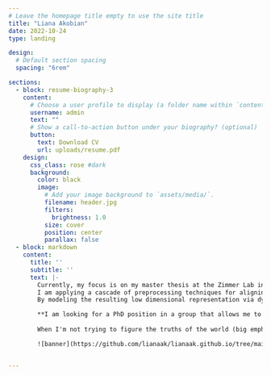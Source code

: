 ```yaml
---
# Leave the homepage title empty to use the site title
title: "Liana Akobian"
date: 2022-10-24
type: landing

design:
  # Default section spacing
  spacing: "6rem"

sections:
  - block: resume-biography-3
    content:
      # Choose a user profile to display (a folder name within `content/authors/`)
      username: admin
      text: ""
      # Show a call-to-action button under your biography? (optional)
      button:
        text: Download CV
        url: uploads/resume.pdf
    design:
      css_class: rose #dark
      background:
        color: black
        image:
          # Add your image background to `assets/media/`.
          filename: header.jpg
          filters:
            brightness: 1.0
          size: cover
          position: center
          parallax: false
  - block: markdown
    content:
      title: ''
      subtitle: ''
      text: |-
        Currently, my focus is on my master thesis at the Zimmer Lab in the realm of computational neuroscience.
        I am applying a cascade of preprocessing techniques for aligning signals from different C. elegans whole brain recordings in order to obtain a low dimensional representation of C. elegans brain activity that is shared across many individuals.
        By modeling the resulting low dimensional representation via dynamical systems, such as Switching Linear Dynamical Systems and its variations, I want to analyze the dynamics that constitute movement.

        **I am looking for a PhD position in a group that allows me to pursue my interest in computational neuroscience.**
        
        When I'm not trying to figure the truths of the world (big emphasis on trying!), I try to portray the truths of my life through art. 

        ![banner](https://github.com/lianaak/lianaak.github.io/tree/main/assets/media/banner.jpg)


---
```

